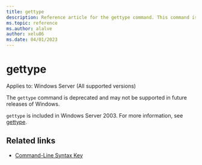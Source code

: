 ```yaml
---
title: gettype
description: Reference article for the gettype command. This command is deprecated and may not be supported in future releases of Windows.
ms.topic: reference
ms.author: alalve
author: xelu86
ms.date: 04/01/2023
---
```


# gettype

Applies to: Windows Server (All supported versions)

The `gettype` command is deprecated and may not be supported in future releases of Windows.

`gettype` is included in Windows Server 2003. For more information, see [gettype](/previous-versions/orphan-topics/ws.10/cc773104(v=ws.10)).

## Related links

- [Command-Line Syntax Key](command-line-syntax-key.md)
